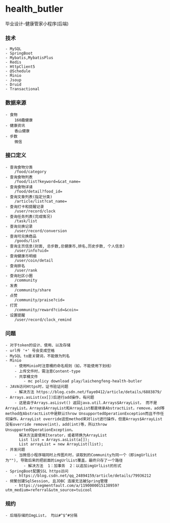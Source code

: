 # health_butler
  毕业设计-健康管家小程序(后端)

### 技术
    - MySQL
    - SpringBoot
    - Mybatis,MybatisPlus
    - Redis
    - HttpClient5
    - @Schedule
    - Minio
    - Jsoup
    - Druid
    - Transactional
    

### 数据来源
    - 食物
        160趣健康
    - 健康资讯
        香山健康
    - 步数
        微信

### 接口定义
    - 查询食物分类
        /food/category
    - 查询食物列表
        /food/list?keyword=&cat_name=
    - 查询食物详请
        /food/detail?food_id=
    - 查询文章列表(指定分类)
        /article/list?cat_name=
    - 查询打卡和提醒记录
        /user/record/clock
    - 查询任务列表(完成情况)
        /task/list
    - 查询兑换记录
        /user/record/conversion
    - 查询可兑换商品
        /goods/list
    - 查询主页信息(封面, 总步数,总健康币,排名,历史步数, 个人信息)
        /user/info?uid=
    - 查询健康币明细
        /user/coin/detail
    - 查询排名
        /user/rank
    - 查询社区小圈
        /community
    - 发表
        /community/share
    - 点赞
        /community/praise?cid=
    - 打赏
        /community/reward?cid=&coin=
    - 设置提醒
        /user/record/clock_remind
    
### 问题
    - 对于token的设计、使用、以及存储
    - url传 '+' 号会变成空格
    - MySQL to是关键词，不能做为列名
    - Minio
        - 使用Minio时注意桶的命名规则（如，不能使用下划线）
        - 上传文件时，需注意Content-type
        - 共享桶文件
            - mc policy download play/laichengfeng-health-butler
    - JAVA访问Https时，证书验证问题
        - 解决方法 https://blog.csdn.net/faye0412/article/details/6883879/
    - Arrays.asList(xx[])后进行add操作，有问题
        - 这是由于Arrays.asLisvt() 返回java.util.Arrays$ArrayList， 而不是ArrayList。Arrays$ArrayList和ArrayList都是继承AbstractList，remove，add等method在AbstractList中是默认throw UnsupportedOperationException而且不作任何操作。ArrayList override这些method来对list进行操作，但是Arrays$ArrayList没有override remove(int)，add(int)等，所以throw UnsupportedOperationException。
          解决方法是使用Iterator，或者转换为ArrayList
          List list = Arrays.asList(a[]);
          List arrayList = new ArrayList(list);
    - 并发问题
        - 当微信小程序端同时上传图片时，读取到的Community为同一个（即imgUrlList为""), 导致后来的把前面的imgUrlList覆盖，最终只存了一个路径
            - 解决方法  1：加事务  2：以追加imgUrlList的形式
    - SpringBoot配置SSL https访问
        - https://blog.csdn.net/qq_24894159/article/details/79936212
    - 频繁创建SqlSession, 且JDBC 连接无法被Spring管理
        - https://segmentfault.com/a/1190000015138959?utm_medium=referral&utm_source=tuicool
           
     
### 规约
    - 后端存储的ImgList， 均以#^$^#分隔
